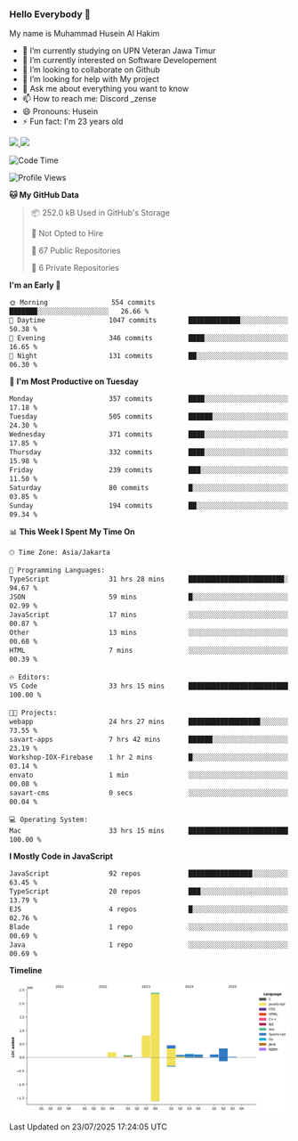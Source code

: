 ### Hello Everybody 👋

My name is Muhammad Husein Al Hakim

- 🔭 I’m currently studying on UPN Veteran Jawa Timur
- 🌱 I’m currently interested on Software Developement
- 👯 I’m looking to collaborate on Github
- 🤔 I’m looking for help with My project
- 💬 Ask me about everything you want to know
- 📫 How to reach me: Discord _zense
- 😄 Pronouns: Husein
- ⚡ Fun fact: I'm 23 years old

<p align="left">
<a href="https://github.com/huseinhq">
  <img height="180em" src="https://github-readme-stats-eight-theta.vercel.app/api?username=huseinhq&show_icons=true&theme=algolia&include_all_commits=true&count_private=true"/>
  <img height="180em" src="https://github-readme-stats-eight-theta.vercel.app/api/top-langs/?username=huseinhq&layout=compact&langs_count=8&theme=algolia"/>
</a>
</p>

<!--START_SECTION:waka-->
![Code Time](http://img.shields.io/badge/Code%20Time-2%2C428%20hrs%2014%20mins-blue)

![Profile Views](http://img.shields.io/badge/Profile%20Views-17-blue)

**🐱 My GitHub Data** 

> 📦 252.0 kB Used in GitHub's Storage 
 > 
> 🚫 Not Opted to Hire
 > 
> 📜 67 Public Repositories 
 > 
> 🔑 6 Private Repositories 
 > 
**I'm an Early 🐤** 

```text
🌞 Morning                554 commits         ███████░░░░░░░░░░░░░░░░░░   26.66 % 
🌆 Daytime                1047 commits        █████████████░░░░░░░░░░░░   50.38 % 
🌃 Evening                346 commits         ████░░░░░░░░░░░░░░░░░░░░░   16.65 % 
🌙 Night                  131 commits         ██░░░░░░░░░░░░░░░░░░░░░░░   06.30 % 
```
📅 **I'm Most Productive on Tuesday** 

```text
Monday                   357 commits         ████░░░░░░░░░░░░░░░░░░░░░   17.18 % 
Tuesday                  505 commits         ██████░░░░░░░░░░░░░░░░░░░   24.30 % 
Wednesday                371 commits         ████░░░░░░░░░░░░░░░░░░░░░   17.85 % 
Thursday                 332 commits         ████░░░░░░░░░░░░░░░░░░░░░   15.98 % 
Friday                   239 commits         ███░░░░░░░░░░░░░░░░░░░░░░   11.50 % 
Saturday                 80 commits          █░░░░░░░░░░░░░░░░░░░░░░░░   03.85 % 
Sunday                   194 commits         ██░░░░░░░░░░░░░░░░░░░░░░░   09.34 % 
```


📊 **This Week I Spent My Time On** 

```text
🕑︎ Time Zone: Asia/Jakarta

💬 Programming Languages: 
TypeScript               31 hrs 28 mins      ████████████████████████░   94.67 % 
JSON                     59 mins             █░░░░░░░░░░░░░░░░░░░░░░░░   02.99 % 
JavaScript               17 mins             ░░░░░░░░░░░░░░░░░░░░░░░░░   00.87 % 
Other                    13 mins             ░░░░░░░░░░░░░░░░░░░░░░░░░   00.68 % 
HTML                     7 mins              ░░░░░░░░░░░░░░░░░░░░░░░░░   00.39 % 

🔥 Editors: 
VS Code                  33 hrs 15 mins      █████████████████████████   100.00 % 

🐱‍💻 Projects: 
webapp                   24 hrs 27 mins      ██████████████████░░░░░░░   73.55 % 
savart-apps              7 hrs 42 mins       ██████░░░░░░░░░░░░░░░░░░░   23.19 % 
Workshop-IOX-Firebase    1 hr 2 mins         █░░░░░░░░░░░░░░░░░░░░░░░░   03.14 % 
envato                   1 min               ░░░░░░░░░░░░░░░░░░░░░░░░░   00.08 % 
savart-cms               0 secs              ░░░░░░░░░░░░░░░░░░░░░░░░░   00.04 % 

💻 Operating System: 
Mac                      33 hrs 15 mins      █████████████████████████   100.00 % 
```

**I Mostly Code in JavaScript** 

```text
JavaScript               92 repos            ████████████████░░░░░░░░░   63.45 % 
TypeScript               20 repos            ███░░░░░░░░░░░░░░░░░░░░░░   13.79 % 
EJS                      4 repos             █░░░░░░░░░░░░░░░░░░░░░░░░   02.76 % 
Blade                    1 repo              ░░░░░░░░░░░░░░░░░░░░░░░░░   00.69 % 
Java                     1 repo              ░░░░░░░░░░░░░░░░░░░░░░░░░   00.69 % 
```



**Timeline**

![Lines of Code chart](https://raw.githubusercontent.com/HuseinHQ/HuseinHQ/main/assets/bar_graph.png)


 Last Updated on 23/07/2025 17:24:05 UTC
<!--END_SECTION:waka-->
